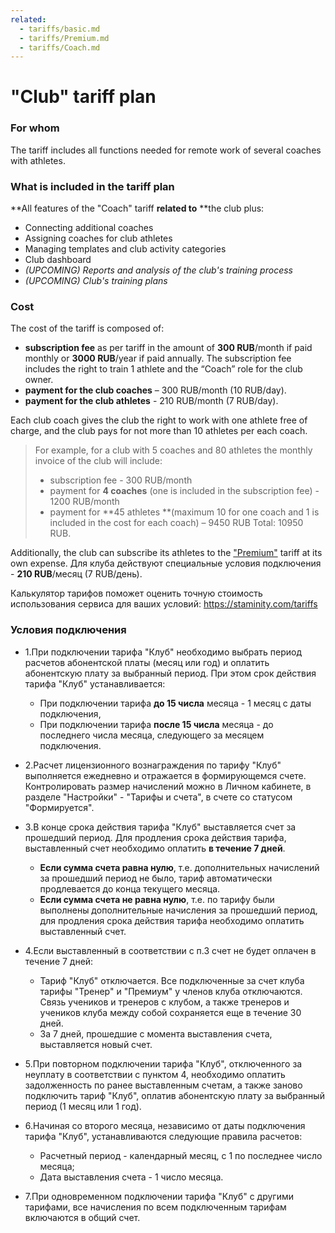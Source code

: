 ```yaml
---
related:
  - tariffs/basic.md
  - tariffs/Premium.md
  - tariffs/Coach.md
---
```


# "Club" tariff plan

### For whom

The tariff includes all functions needed for remote work of several coaches with athletes.

### What is included in the tariff plan

**All features of the "Coach" tariff **related to** **the club plus:

* Connecting additional coaches
* Assigning coaches for club athletes 
* Managing templates and club activity categories 
* Club dashboard
* _\(UPCOMING\) Reports and analysis of the club's training process_
* _\(UPCOMING\) Club's training plans_

### Cost

The cost of the tariff is composed of:

* **subscription fee** as per tariff in the amount of **300 RUB**/month if paid monthly or **3000 RUB**/year if paid annually. The subscription fee includes the right to train 1 athlete and the “Coach” role for the club owner.
* **payment for the club coaches** – 300 RUB/month \(10 RUB/day\).
* **payment for the club athletes** - 210 RUB/month \(7 RUB/day\).

Each club coach gives the club the right to work with one athlete free of charge, and the club pays for not more than 10 athletes per each coach. 

> For example, for a club with 5 coaches and 80 athletes the monthly invoice of the club will include: 
>
> * subscription fee - 300 RUB/month
> * payment for **4 coaches** \(one is included in the subscription fee\) - 1200 RUB/month
> * payment for **45 athletes **\(maximum 10 for one coach and 1 is included in the cost for each coach\) – 9450 RUB
>   Total: 10950 RUB.

Additionally, the club can subscribe its athletes to the  ["Premium"](/tariffs/premium.md) tariff at its own expense. Для клуба действуют специальные условия подключения - **210 RUB**/месяц \(7 RUB/день\).

Калькулятор тарифов поможет оценить точную стоимость использования сервиса для ваших условий: [https://staminity.com/tariffs            
](https://staminity.com/tariffs)

### Условия подключения

* 1.При подключении тарифа "Клуб" необходимо выбрать период расчетов абонентской платы \(месяц или год\) и оплатить абонентскую плату за выбранный период. При этом срок действия тарифа "Клуб" устанавливается:

  * При подключении тарифа **до 15 числа** месяца - 1 месяц с даты подключения,
  * При подключении тарифа **после 15 числа** месяца - до последнего числа месяца, следующего за месяцем подключения.

* 2.Расчет лицензионного вознаграждения по тарифу "Клуб" выполняется ежедневно и отражается в формирующемся счете. Контролировать размер начислений можно в Личном кабинете, в разделе "Настройки" - "Тарифы и счета", в счете со статусом "Формируется".

* 3.В конце срока действия тарифа "Клуб" выставляется счет за прошедший период. Для продления срока действия тарифа, выставленный счет необходимо оплатить **в течение 7 дней**.

  * **Если сумма счета равна нулю**, т.е. дополнительных начислений за прошедший период не было, тариф автоматически продлевается до конца текущего месяца.
  * **Если сумма счета не равна нулю**, т.е. по тарифу были выполнены дополнительные начисления за прошедший период, для продления срока действия тарифа необходимо оплатить выставленный счет.

* 4.Если выставленный в соответствии с п.3 счет не будет оплачен в течение 7 дней:

  * Тариф "Клуб" отключается. Все подключенные за счет клуба тарифы "Тренер" и "Премиум" у членов клуба отключаются. Связь учеников и тренеров с клубом, а также тренеров и учеников клуба между собой сохраняется еще в течение 30 дней.
  * За 7 дней, прошедшие с момента выставления счета, выставляется новый счет.

* 5.При повторном подключении тарифа "Клуб", отключенного за неуплату в соответствии с пунктом 4, необходимо оплатить задолженность по ранее выставленным счетам, а также заново подключить тариф "Клуб", оплатив абонентскую плату за выбранный период \(1 месяц или 1 год\).

* 6.Начиная со второго месяца, независимо от даты подключения тарифа "Клуб", устанавливаются следующие правила расчетов:

  * Расчетный период - календарный месяц, с 1 по последнее число месяца;
  * Дата выставления счета - 1 число месяца.

* 7.При одновременном подключении тарифа "Клуб" с другими тарифами, все начисления по всем подключенным тарифам включаются в общий счет.




